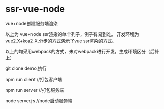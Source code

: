 # ssr-vue-node
vue+node创建服务端渲染

以上为 vue+node ssr渲染的单个列子，例子有易到难。
开发环境为vue2.X+koa2.X,分步的方式演示了vue ssr渲染的方式。

以上的均采用webpack的方式，未对webpack进行开发，生成环境区分（后补上）

git clone demo,执行

npm run client //打包客户端

npm run server //打包服务端

node server.js  //node启动服务端














